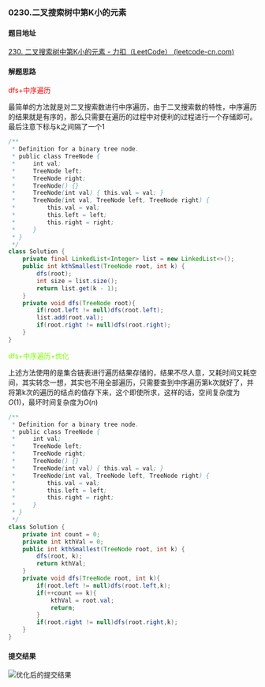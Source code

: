 ### 0230.二叉搜索树中第K小的元素

#### 题目地址

[230. 二叉搜索树中第K小的元素 - 力扣（LeetCode） (leetcode-cn.com)](https://leetcode-cn.com/problems/kth-smallest-element-in-a-bst/)

#### 解题思路

<font color='red'>dfs+中序遍历</font>

最简单的方法就是对二叉搜索数进行中序遍历，由于二叉搜索数的特性，中序遍历的结果就是有序的，那么只需要在遍历的过程中对便利的过程进行一个存储即可。最后注意下标与k之间隔了一个1
```java
/**
 * Definition for a binary tree node.
 * public class TreeNode {
 *     int val;
 *     TreeNode left;
 *     TreeNode right;
 *     TreeNode() {}
 *     TreeNode(int val) { this.val = val; }
 *     TreeNode(int val, TreeNode left, TreeNode right) {
 *         this.val = val;
 *         this.left = left;
 *         this.right = right;
 *     }
 * }
 */
class Solution {
    private final LinkedList<Integer> list = new LinkedList<>();
    public int kthSmallest(TreeNode root, int k) {
        dfs(root);
        int size = list.size();
        return list.get(k - 1);
    }
    private void dfs(TreeNode root){
        if(root.left != null)dfs(root.left);
        list.add(root.val);
        if(root.right != null)dfs(root.right);
    }
}
```

<font color='lawngreen'>dfs+中序遍历+优化</font>

上述方法使用的是集合链表进行遍历结果存储的，结果不尽人意，又耗时间又耗空间，其实转念一想，其实也不用全部遍历，只需要查到中序遍历第k次就好了，并将第k次的遍历的结点的值存下来，这个即使所求，这样的话，空间复杂度为$O(1)$，最坏时间复杂度为$O(n)$
```java
/**
 * Definition for a binary tree node.
 * public class TreeNode {
 *     int val;
 *     TreeNode left;
 *     TreeNode right;
 *     TreeNode() {}
 *     TreeNode(int val) { this.val = val; }
 *     TreeNode(int val, TreeNode left, TreeNode right) {
 *         this.val = val;
 *         this.left = left;
 *         this.right = right;
 *     }
 * }
 */
class Solution {
    private int count = 0;
    private int kthVal = 0;
    public int kthSmallest(TreeNode root, int k) {
        dfs(root, k);
        return kthVal;
    }
    private void dfs(TreeNode root, int k){
        if(root.left != null)dfs(root.left,k);
        if(++count == k){
            kthVal = root.val;
            return;
        }
        if(root.right != null)dfs(root.right,k);
    }
}
```

#### 提交结果

![优化后的提交结果](https://gitee.com/QingShanxl/pictures/raw/master/img//image-20211212214745079.png)

